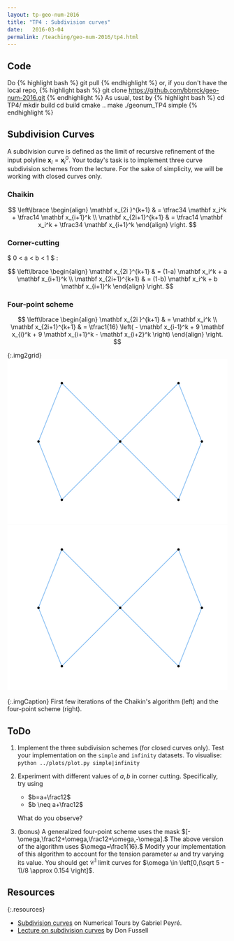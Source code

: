 ```yaml
---
layout: tp-geo-num-2016
title: "TP4 : Subdivision curves"
date:   2016-03-04
permalink: /teaching/geo-num-2016/tp4.html
---
```


## Code
Do
{% highlight bash %}
git pull
{% endhighlight %}
or, if you don't have the local repo,
{% highlight bash %}
git clone https://github.com/bbrrck/geo-num-2016.git
{% endhighlight %}
As usual, test by
{% highlight bash %}
cd TP4/
mkdir build
cd build
cmake ..
make
./geonum_TP4 simple
{% endhighlight %}

## Subdivision Curves
A subdivision curve is defined as the limit of recursive refinement of the input polyline $\mathbf x_i = \mathbf x_i^0$.
Your today's task is to implement three curve subdivision schemes from the lecture.
For the sake of simplicity, we will be working with closed curves only.

### Chaikin

$$
\left\lbrace
\begin{align}
    \mathbf x_{2i  }^{k+1} & = \tfrac34 \mathbf x_i^k + \tfrac14 \mathbf x_{i+1}^k \\
    \mathbf x_{2i+1}^{k+1} & = \tfrac14 \mathbf x_i^k + \tfrac34 \mathbf x_{i+1}^k
\end{align}
\right.
$$
    
### Corner-cutting

$ 0 < a < b < 1 $ :

$$
\left\lbrace
\begin{align}
    \mathbf x_{2i  }^{k+1} & = (1-a) \mathbf x_i^k + a \mathbf x_{i+1}^k \\
    \mathbf x_{2i+1}^{k+1} & = (1-b) \mathbf x_i^k + b \mathbf x_{i+1}^k
\end{align}
\right.
$$

### Four-point scheme

$$
\left\lbrace
\begin{align}
    \mathbf x_{2i  }^{k+1} & = \mathbf x_i^k \\
    \mathbf x_{2i+1}^{k+1} & = \tfrac1{16} \left( - \mathbf x_{i-1}^k + 9 \mathbf x_{i}^k + 9 \mathbf x_{i+1}^k - \mathbf x_{i+2}^k \right)
\end{align}
\right.
$$

{:.img2grid}
![chaikin](/assets/geo-num-2016/chaikin.gif)
![4-point](/assets/geo-num-2016/4point.gif)

{:.imgCaption}
First few iterations of the Chaikin's algorithm (left) and the four-point scheme (right).

## ToDo
1. Implement the three subdivision schemes (for closed curves only).
Test your implementation on the `simple` and `infinity` datasets. To visualise:  
`python ../plots/plot.py simple|infinity`
2. Experiment with different values of $a,b$ in corner cutting. Specifically, try using
     - $b=a+\frac12$
     - $b \neq a+\frac12$
   
   What do you observe?
3. (bonus) A generalized four-point scheme uses the mask $[-\omega,\frac12+\omega,\frac12+\omega,-\omega].$
The above version of the algorithm uses $\omega=\frac1{16}.$
Modify your implementation of this algorithm to account for the tension parameter $\omega$
and try varying its value.
You should get $\mathcal C^1$ limit curves for $\omega \in \left[0,(\sqrt 5 - 1)/8 \approx 0.154 \right]$.


## Resources

{:.resources}
* [Subdivision curves](http://www.numerical-tours.com/matlab/meshwav_1_subdivision_curves/) on Numerical Tours by Gabriel Peyré.
* [Lecture on subdivision curves](https://www.cs.utexas.edu/~fussell/courses/cs384g/lectures/lecture17-Subdivision_curves.pdf) by Don Fussell
